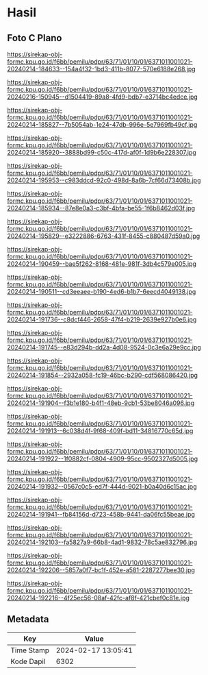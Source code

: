 # Hasil

## Foto C Plano

https://sirekap-obj-formc.kpu.go.id/f6bb/pemilu/pdpr/63/71/01/10/01/6371011001021-20240214-184633--154a4f32-1bd3-411b-8077-570e6188e268.jpg

https://sirekap-obj-formc.kpu.go.id/f6bb/pemilu/pdpr/63/71/01/10/01/6371011001021-20240216-150945--d1504419-89a8-4fd9-bdb7-e3714bc4edce.jpg

https://sirekap-obj-formc.kpu.go.id/f6bb/pemilu/pdpr/63/71/01/10/01/6371011001021-20240214-185827--7b5054ab-1e24-47db-996e-5e7969fb49cf.jpg

https://sirekap-obj-formc.kpu.go.id/f6bb/pemilu/pdpr/63/71/01/10/01/6371011001021-20240214-185920--3888bd99-c50c-417d-af0f-1d9b6e228307.jpg

https://sirekap-obj-formc.kpu.go.id/f6bb/pemilu/pdpr/63/71/01/10/01/6371011001021-20240214-195953--c983ddcd-92c0-498d-8a6b-7cf66d73408b.jpg

https://sirekap-obj-formc.kpu.go.id/f6bb/pemilu/pdpr/63/71/01/10/01/6371011001021-20240214-185934--87e8e0a3-c3bf-4bfa-be55-1f6b8462d03f.jpg

https://sirekap-obj-formc.kpu.go.id/f6bb/pemilu/pdpr/63/71/01/10/01/6371011001021-20240214-195829--e3222886-6763-431f-8455-c880487d59a0.jpg

https://sirekap-obj-formc.kpu.go.id/f6bb/pemilu/pdpr/63/71/01/10/01/6371011001021-20240214-190459--bae5f262-8168-481e-981f-3db4c579e005.jpg

https://sirekap-obj-formc.kpu.go.id/f6bb/pemilu/pdpr/63/71/01/10/01/6371011001021-20240214-190511--cd3eeaee-b190-4ed6-b1b7-6eecd4049138.jpg

https://sirekap-obj-formc.kpu.go.id/f6bb/pemilu/pdpr/63/71/01/10/01/6371011001021-20240214-191736--c8dcf446-2658-47f4-b219-2639e927b0e6.jpg

https://sirekap-obj-formc.kpu.go.id/f6bb/pemilu/pdpr/63/71/01/10/01/6371011001021-20240214-191745--e83d294b-dd2a-4d08-9524-0c3e6a29e9cc.jpg

https://sirekap-obj-formc.kpu.go.id/f6bb/pemilu/pdpr/63/71/01/10/01/6371011001021-20240214-191854--2932a058-fc19-46bc-b290-cdf568086420.jpg

https://sirekap-obj-formc.kpu.go.id/f6bb/pemilu/pdpr/63/71/01/10/01/6371011001021-20240214-191904--f3b1e180-b4f1-48eb-9cb1-53be8046a096.jpg

https://sirekap-obj-formc.kpu.go.id/f6bb/pemilu/pdpr/63/71/01/10/01/6371011001021-20240214-191913--6c038d4f-9f68-409f-bd11-34816770c65d.jpg

https://sirekap-obj-formc.kpu.go.id/f6bb/pemilu/pdpr/63/71/01/10/01/6371011001021-20240214-191922--1f0882cf-0804-4909-95cc-9502327d5005.jpg

https://sirekap-obj-formc.kpu.go.id/f6bb/pemilu/pdpr/63/71/01/10/01/6371011001021-20240214-191932--0567c0c5-ed7f-444d-9021-b0a40d6c15ac.jpg

https://sirekap-obj-formc.kpu.go.id/f6bb/pemilu/pdpr/63/71/01/10/01/6371011001021-20240214-191941--fb84156d-d723-458b-9441-da06fc55beae.jpg

https://sirekap-obj-formc.kpu.go.id/f6bb/pemilu/pdpr/63/71/01/10/01/6371011001021-20240214-192103--fa5827a9-66b8-4ad1-9832-78c5ae832796.jpg

https://sirekap-obj-formc.kpu.go.id/f6bb/pemilu/pdpr/63/71/01/10/01/6371011001021-20240214-192206--5857a0f7-bc1f-452e-a581-2287277bee30.jpg

https://sirekap-obj-formc.kpu.go.id/f6bb/pemilu/pdpr/63/71/01/10/01/6371011001021-20240214-192216--4f25ec56-08af-42fc-af8f-421cbef0c81e.jpg


## Metadata

| Key        | Value               |
| ---------- | ------------------- |
| Time Stamp | 2024-02-17 13:05:41 |
| Kode Dapil | 6302                |



